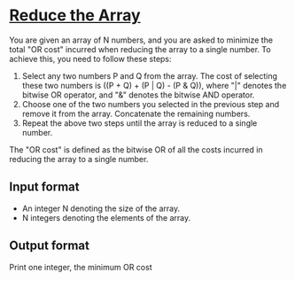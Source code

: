 # [Reduce the Array][link]

You are given an array of N numbers, and you are asked to minimize the total "OR cost" incurred when reducing the array to a single number. To achieve this, you need to follow these steps:

1. Select any two numbers P and Q from the array. The cost of selecting these two numbers is ((P + Q) + (P | Q) - (P & Q)), where "|" denotes the bitwise OR operator, and "&" denotes the bitwise AND operator.
2. Choose one of the two numbers you selected in the previous step and remove it from the array. Concatenate the remaining numbers.
3. Repeat the above two steps until the array is reduced to a single number.

The "OR cost" is defined as the bitwise OR of all the costs incurred in reducing the array to a single number.

## Input format

- An integer N denoting the size of the array.
- N integers denoting the elements of the array.

## Output format

Print one integer, the minimum OR cost

[link]: https://www.hackerearth.com/practice/algorithms/graphs/minimum-spanning-tree/practice-problems/algorithm/reduce-the-array-2-2a1e3e02/
